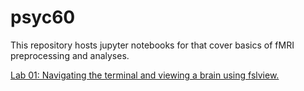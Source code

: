 # psyc60
This repository hosts jupyter notebooks for that cover basics of fMRI preprocessing and analyses.

[Lab 01: Navigating the terminal and viewing a brain using fslview.]("Notebooks/Lab_01_Navigating_the_terminal.ipynb")  
